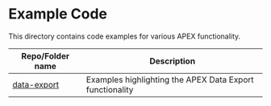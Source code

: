 # Example Code

This directory contains code examples for various APEX functionality.

| Repo/Folder name  | Description |
| ------------- | ------------- |
| [data-export](./data-export) | Examples highlighting the APEX Data Export functionality |
